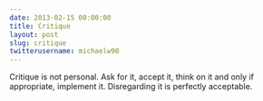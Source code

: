 ```yaml
---
date: 2013-02-15 00:00:00
title: Critique
layout: post
slug: critique
twitterusername: michaelw90 
---
```

Critique is not personal. Ask for it, accept it, think on it and only if appropriate, implement it. Disregarding it is perfectly acceptable.
